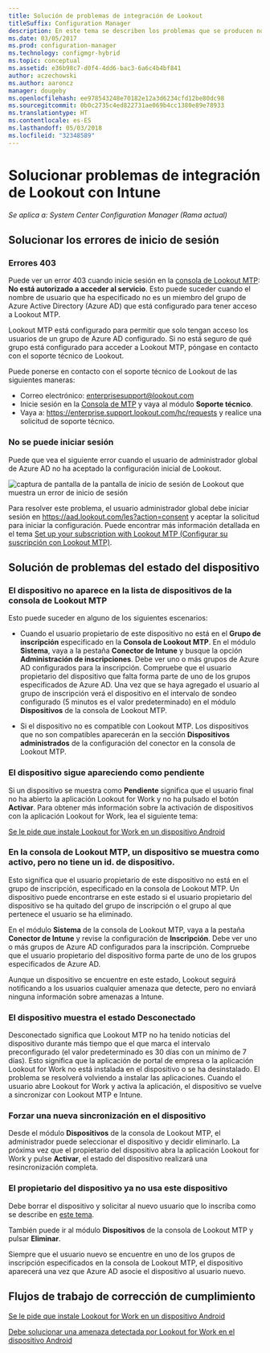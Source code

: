```yaml
---
title: Solución de problemas de integración de Lookout
titleSuffix: Configuration Manager
description: En este tema se describen los problemas que se producen normalmente con la integración de Lookout.
ms.date: 03/05/2017
ms.prod: configuration-manager
ms.technology: configmgr-hybrid
ms.topic: conceptual
ms.assetid: e36b98c7-d0f4-4dd6-bac3-6a6c4b4bf841
author: aczechowski
ms.author: aaroncz
manager: dougeby
ms.openlocfilehash: ee978543248e70182e12a3d6234cfd12be80dc98
ms.sourcegitcommit: 0b0c2735c4ed822731ae069b4cc1380e89e78933
ms.translationtype: HT
ms.contentlocale: es-ES
ms.lasthandoff: 05/03/2018
ms.locfileid: "32348589"
---
```

# <a name="troubleshoot-lookout-integration-with-intune"></a>Solucionar problemas de integración de Lookout con Intune

*Se aplica a: System Center Configuration Manager (Rama actual)*

## <a name="troubleshoot-login-errors"></a>Solucionar los errores de inicio de sesión
### <a name="403-errors"></a>Errores 403
Puede ver un error 403 cuando inicie sesión en la [consola de Lookout MTP](https://aad.lookout.com): **No está autorizado a acceder al servicio**. Esto puede suceder cuando el nombre de usuario que ha especificado no es un miembro del grupo de Azure Active Directory (Azure AD) que está configurado para tener acceso a Lookout MTP.

Lookout MTP está configurado para permitir que solo tengan acceso los usuarios de un grupo de Azure AD configurado. Si no está seguro de qué grupo está configurado para acceder a Lookout MTP, póngase en contacto con el soporte técnico de Lookout.

Puede ponerse en contacto con el soporte técnico de Lookout de las siguientes maneras:

* Correo electrónico: enterprisesupport@lookout.com
* Inicie sesión en la [Consola de MTP](http://aad.lookout.com) y vaya al módulo **Soporte técnico**.
* Vaya a: https://enterprise.support.lookout.com/hc/requests y realice una solicitud de soporte técnico.

### <a name="unable-to-sign-in"></a>No se puede iniciar sesión
Puede que vea el siguiente error cuando el usuario de administrador global de Azure AD no ha aceptado la configuración inicial de Lookout.

![captura de pantalla de la pantalla de inicio de sesión de Lookout que muestra un error de inicio de sesión](media/lookout-consent-not-accepted-error.png)

Para resolver este problema, el usuario administrador global debe iniciar sesión en https://aad.lookout.com/les?action=consent y aceptar la solicitud para iniciar la configuración. Puede encontrar más información detallada en el tema [Set up your subscription with Lookout MTP (Configurar su suscripción con Lookout MTP)](set-up-your-subscription-with-lookout.md).

## <a name="troubleshoot-device-status-issues"></a>Solución de problemas del estado del dispositivo

### <a name="device-not-showing-up-in-the-lookout-mtp-console-device-list"></a>El dispositivo no aparece en la lista de dispositivos de la consola de Lookout MTP

Esto puede suceder en alguno de los siguientes escenarios:
* Cuando el usuario propietario de este dispositivo no está en el **Grupo de inscripción** especificado en la **Consola de Lookout MTP**.  En el módulo **Sistema**, vaya a la pestaña **Conector de Intune** y busque la opción **Administración de inscripciones**.  Debe ver uno o más grupos de Azure AD configurados para la inscripción.  Compruebe que el usuario propietario del dispositivo que falta forma parte de uno de los grupos especificados de Azure AD.  Una vez que se haya agregado el usuario al grupo de inscripción verá el dispositivo en el intervalo de sondeo configurado (5 minutos es el valor predeterminado) en el módulo **Dispositivos** de la consola de Lookout MTP.

* Si el dispositivo no es compatible con Lookout MTP.  Los dispositivos que no son compatibles aparecerán en la sección **Dispositivos administrados** de la configuración del conector en la consola de Lookout MTP.

### <a name="device-continues-to-be-reported-as-pending"></a>El dispositivo sigue apareciendo como **pendiente**

Si un dispositivo se muestra como **Pendiente** significa que el usuario final no ha abierto la aplicación Lookout for Work y no ha pulsado el botón **Activar**. Para obtener más información sobre la activación de dispositivos con la aplicación Lookout for Work, lea el siguiente tema:

[Se le pide que instale Lookout for Work en un dispositivo Android](http://docs.microsoft.com/intune/enduser/you-are-prompted-to-install-lookout-for-work-android)

### <a name="in-the-lookout-mtp-console-a-device-is-showing-as-active-but-does-not-have-a-device-id"></a>En la consola de Lookout MTP, un dispositivo se muestra como activo, pero no tiene un id. de dispositivo.
Esto significa que el usuario propietario de este dispositivo no está en el grupo de inscripción, especificado en la consola de Lookout MTP.   Un dispositivo puede encontrarse en este estado si el usuario propietario del dispositivo se ha quitado del grupo de inscripción o el grupo al que pertenece el usuario se ha eliminado.

En el módulo **Sistema** de la consola de Lookout MTP, vaya a la pestaña **Conector de Intune** y revise la configuración de **Inscripción**.  Debe ver uno o más grupos de Azure AD configurados para la inscripción.  Compruebe que el usuario propietario del dispositivo forma parte de uno de los grupos especificados de Azure AD.

Aunque un dispositivo se encuentre en este estado, Lookout seguirá notificando a los usuarios cualquier amenaza que detecte, pero no enviará ninguna información sobre amenazas a Intune.

### <a name="device-shows-disconnected-state"></a>El dispositivo muestra el estado Desconectado

Desconectado significa que Lookout MTP no ha tenido noticias del dispositivo durante más tiempo que el que marca el intervalo preconfigurado (el valor predeterminado es 30 días con un mínimo de 7 días). Esto significa que la aplicación de portal de empresa o la aplicación Lookout for Work no está instalada en el dispositivo o se ha desinstalado. El problema se resolverá volviendo a instalar las aplicaciones. Cuando el usuario abre Lookout for Work y activa la aplicación, el dispositivo se vuelve a sincronizar con Lookout MTP e Intune.

### <a name="forcing-a-resync-on-the-device"></a>Forzar una nueva sincronización en el dispositivo
Desde el módulo **Dispositivos** de la consola de Lookout MTP, el administrador puede seleccionar el dispositivo y decidir eliminarlo.   La próxima vez que el propietario del dispositivo abra la aplicación Lookout for Work y pulse **Activar**, el estado del dispositivo realizará una resincronización completa.

### <a name="the-owner-of-the-device-is-no-longer-using-this-device"></a>El propietario del dispositivo ya no usa este dispositivo
Debe borrar el dispositivo y solicitar al nuevo usuario que lo inscriba como se describe en [este tema](https://docs.microsoft.com/sccm/mdm/deploy-use/wipe-lock-reset-devices#full-wipe).


También puede ir al módulo **Dispositivos** de la consola de Lookout MTP y pulsar **Eliminar**.

Siempre que el usuario nuevo se encuentre en uno de los grupos de inscripción especificados en la consola de Lookout MTP, el dispositivo aparecerá una vez que Azure AD asocie el dispositivo al usuario nuevo.

## <a name="compliance-remediation-workflows"></a>Flujos de trabajo de corrección de cumplimiento
[Se le pide que instale Lookout for Work en un dispositivo Android]( http://docs.microsoft.com/intune/enduser/you-are-prompted-to-install-lookout-for-work-android)

[Debe solucionar una amenaza detectada por Lookout for Work en el dispositivo Android](http://docs.microsoft.com/intune/enduser/you-need-to-resolve-a-threat-found-by-lookout-for-work-android)
